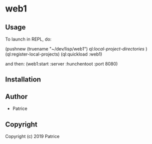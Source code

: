 # web1



## Usage

To launch in REPL, do:

(pushnew (truename "~/dev/lisp/web1") ql:*local-project-directories* )
(ql:register-local-projects)
(ql:quickload :web1)

and then:
(web1:start :server :hunchentoot :port 8080)

## Installation

## Author

* Patrice

## Copyright

Copyright (c) 2019 Patrice

